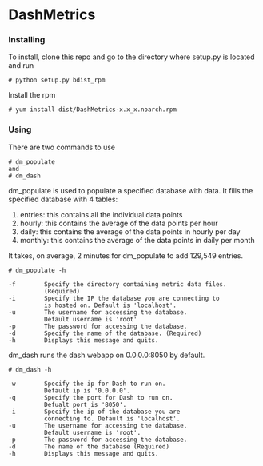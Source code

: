 # DashMetrics

### Installing
To install, clone this repo and go to the directory where setup.py is located and run
```
# python setup.py bdist_rpm
```
Install the rpm
```
# yum install dist/DashMetrics-x.x_x.noarch.rpm
```
### Using
There are two commands to use
```
# dm_populate
and
# dm_dash
```
dm_populate is used to populate a specified database with data. It fills the specified database with 4 tables:
1. entries: this contains all the individual data points
2. hourly: this contains the average of the data points per hour
3. daily: this contains the average of the data points in hourly per day
4. monthly: this contains the average of the data points in daily per month

It takes, on average, 2 minutes for dm_populate to add 129,549 entries.
```
# dm_populate -h

-f        Specify the directory containing metric data files.
          (Required)
-i        Specify the IP the database you are connecting to
          is hosted on. Default is 'localhost'.
-u        The username for accessing the database.
          Default username is 'root'
-p        The password for accessing the database.
-d        Specify the name of the database. (Required)
-h        Displays this message and quits.
```
dm_dash runs the dash webapp on 0.0.0.0:8050 by default.
```
# dm_dash -h

-w        Specify the ip for Dash to run on.
          Default ip is '0.0.0.0'.
-q        Specify the port for Dash to run on.
          Defualt port is '8050'.
-i        Specify the ip of the database you are
          connecting to. Default is 'localhost'.
-u        The username for accessing the database.
          Default username is 'root'.
-p        The password for accessing the database.
-d        The name of the database (Required)
-h        Displays this message and quits.
```
